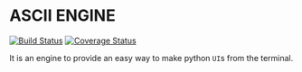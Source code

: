 # ASCII ENGINE

[![Build Status](https://travis-ci.org/carlosmaniero/ascii-engine.svg?branch=master)](https://travis-ci.org/carlosmaniero/ascii-engine)
[![Coverage Status](https://coveralls.io/repos/github/carlosmaniero/ascii-engine/badge.svg?branch=master)](https://coveralls.io/github/carlosmaniero/ascii-engine?branch=master)

It is an engine to provide an easy way to make python `UI`s from the terminal.
